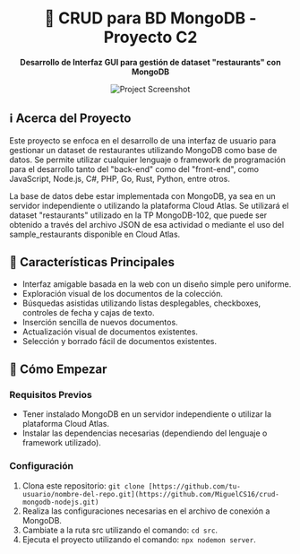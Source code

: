 <h1 align="center">🍔 CRUD para BD MongoDB - Proyecto C2</h1>

<p align="center">
    <strong>Desarrollo de Interfaz GUI para gestión de dataset "restaurants" con MongoDB</strong>
</p>

<p align="center">
    <img src="https://github.com/MiguelCS16/crud-mongodb-nodejs/assets/136426983/ba315ac0-7887-4e57-8c31-6685cd1812b6" alt="Project Screenshot">
</p>

## ℹ️ Acerca del Proyecto

Este proyecto se enfoca en el desarrollo de una interfaz de usuario para gestionar un dataset de restaurantes utilizando MongoDB como base de datos. Se permite utilizar cualquier lenguaje o framework de programación para el desarrollo tanto del "back-end" como del "front-end", como JavaScript, Node.js, C#, PHP, Go, Rust, Python, entre otros.

La base de datos debe estar implementada con MongoDB, ya sea en un servidor independiente o utilizando la plataforma Cloud Atlas. Se utilizará el dataset "restaurants" utilizado en la TP MongoDB-102, que puede ser obtenido a través del archivo JSON de esa actividad o mediante el uso del sample_restaurants disponible en Cloud Atlas.

## 🌟 Características Principales

- Interfaz amigable basada en la web con un diseño simple pero uniforme.
- Exploración visual de los documentos de la colección.
- Búsquedas asistidas utilizando listas desplegables, checkboxes, controles de fecha y cajas de texto.
- Inserción sencilla de nuevos documentos.
- Actualización visual de documentos existentes.
- Selección y borrado fácil de documentos existentes.

## 🚀 Cómo Empezar

### Requisitos Previos

- Tener instalado MongoDB en un servidor independiente o utilizar la plataforma Cloud Atlas.
- Instalar las dependencias necesarias (dependiendo del lenguaje o framework utilizado).

### Configuración

1. Clona este repositorio: `git clone [https://github.com/tu-usuario/nombre-del-repo.git](https://github.com/MiguelCS16/crud-mongodb-nodejs.git)`
2. Realiza las configuraciones necesarias en el archivo de conexión a MongoDB.
3. Cambiate a la ruta src utilizando el comando: `cd src`.
4. Ejecuta el proyecto utilizando el comando: `npx nodemon server`.

